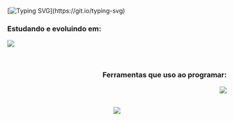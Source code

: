 
[![Typing SVG](https://readme-typing-svg.demolab.com?font=Micro+5&size=70&duration=4000&pause=1000&color=40F72C&center=true&vCenter=true&random=false&width=1100&height=100&lines=Hello%2C+I'm+Lucas+Almeida;I'm+a+Computer+Engineer+Student+at+UFBA;I+love+technology%2C+programming%2C+games%2C+A.I.+etc;Nice+to+meet+you!)](https://git.io/typing-svg)

### Estudando e evoluindo em:
<p align="left">
  <a href="https://skillicons.dev">
    <img src="https://skillicons.dev/icons?i=cpp,python,threejs,html,css,js,flutter" />
  </a>
</p>

<br>

<h3 align="right">Ferramentas que uso ao programar:</h3>

<p align="right">
  <a href="https://skillicons.dev">
    <img src="https://skillicons.dev/icons?i=git,github,vscode,androidstudio,discord" />
  </a>
</p>

<br>

<div align="center">
<a href="https://github.com/lucas-almeida-1/lucas-almeida-1/assets/109558965/41f5b334-dadd-4a64-82ac-d4638b647117" target="Avatar pensativo"><img src="https://github.com/lucas-almeida-1/lucas-almeida-1/assets/109558965/41f5b334-dadd-4a64-82ac-d4638b647117"</a>
</div>

